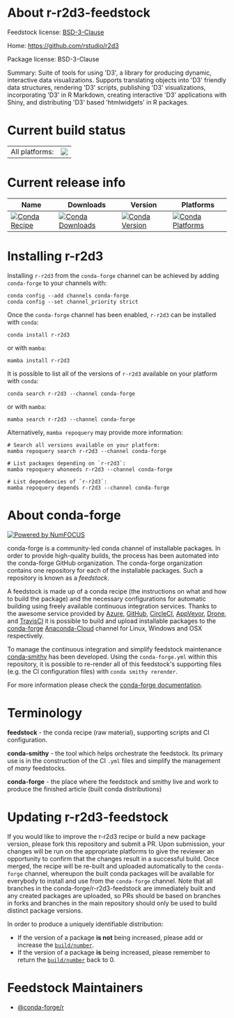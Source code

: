 About r-r2d3-feedstock
======================

Feedstock license: [BSD-3-Clause](https://github.com/conda-forge/r-r2d3-feedstock/blob/main/LICENSE.txt)

Home: https://github.com/rstudio/r2d3

Package license: BSD-3-Clause

Summary: Suite of tools for using 'D3', a library for producing dynamic, interactive data visualizations. Supports translating objects into 'D3' friendly data structures, rendering 'D3' scripts, publishing 'D3' visualizations, incorporating 'D3' in R Markdown, creating interactive 'D3' applications with Shiny, and distributing 'D3' based 'htmlwidgets' in R packages.

Current build status
====================


<table><tr><td>All platforms:</td>
    <td>
      <a href="https://dev.azure.com/conda-forge/feedstock-builds/_build/latest?definitionId=1497&branchName=main">
        <img src="https://dev.azure.com/conda-forge/feedstock-builds/_apis/build/status/r-r2d3-feedstock?branchName=main">
      </a>
    </td>
  </tr>
</table>

Current release info
====================

| Name | Downloads | Version | Platforms |
| --- | --- | --- | --- |
| [![Conda Recipe](https://img.shields.io/badge/recipe-r--r2d3-green.svg)](https://anaconda.org/conda-forge/r-r2d3) | [![Conda Downloads](https://img.shields.io/conda/dn/conda-forge/r-r2d3.svg)](https://anaconda.org/conda-forge/r-r2d3) | [![Conda Version](https://img.shields.io/conda/vn/conda-forge/r-r2d3.svg)](https://anaconda.org/conda-forge/r-r2d3) | [![Conda Platforms](https://img.shields.io/conda/pn/conda-forge/r-r2d3.svg)](https://anaconda.org/conda-forge/r-r2d3) |

Installing r-r2d3
=================

Installing `r-r2d3` from the `conda-forge` channel can be achieved by adding `conda-forge` to your channels with:

```
conda config --add channels conda-forge
conda config --set channel_priority strict
```

Once the `conda-forge` channel has been enabled, `r-r2d3` can be installed with `conda`:

```
conda install r-r2d3
```

or with `mamba`:

```
mamba install r-r2d3
```

It is possible to list all of the versions of `r-r2d3` available on your platform with `conda`:

```
conda search r-r2d3 --channel conda-forge
```

or with `mamba`:

```
mamba search r-r2d3 --channel conda-forge
```

Alternatively, `mamba repoquery` may provide more information:

```
# Search all versions available on your platform:
mamba repoquery search r-r2d3 --channel conda-forge

# List packages depending on `r-r2d3`:
mamba repoquery whoneeds r-r2d3 --channel conda-forge

# List dependencies of `r-r2d3`:
mamba repoquery depends r-r2d3 --channel conda-forge
```


About conda-forge
=================

[![Powered by
NumFOCUS](https://img.shields.io/badge/powered%20by-NumFOCUS-orange.svg?style=flat&colorA=E1523D&colorB=007D8A)](https://numfocus.org)

conda-forge is a community-led conda channel of installable packages.
In order to provide high-quality builds, the process has been automated into the
conda-forge GitHub organization. The conda-forge organization contains one repository
for each of the installable packages. Such a repository is known as a *feedstock*.

A feedstock is made up of a conda recipe (the instructions on what and how to build
the package) and the necessary configurations for automatic building using freely
available continuous integration services. Thanks to the awesome service provided by
[Azure](https://azure.microsoft.com/en-us/services/devops/), [GitHub](https://github.com/),
[CircleCI](https://circleci.com/), [AppVeyor](https://www.appveyor.com/),
[Drone](https://cloud.drone.io/welcome), and [TravisCI](https://travis-ci.com/)
it is possible to build and upload installable packages to the
[conda-forge](https://anaconda.org/conda-forge) [Anaconda-Cloud](https://anaconda.org/)
channel for Linux, Windows and OSX respectively.

To manage the continuous integration and simplify feedstock maintenance
[conda-smithy](https://github.com/conda-forge/conda-smithy) has been developed.
Using the ``conda-forge.yml`` within this repository, it is possible to re-render all of
this feedstock's supporting files (e.g. the CI configuration files) with ``conda smithy rerender``.

For more information please check the [conda-forge documentation](https://conda-forge.org/docs/).

Terminology
===========

**feedstock** - the conda recipe (raw material), supporting scripts and CI configuration.

**conda-smithy** - the tool which helps orchestrate the feedstock.
                   Its primary use is in the construction of the CI ``.yml`` files
                   and simplify the management of *many* feedstocks.

**conda-forge** - the place where the feedstock and smithy live and work to
                  produce the finished article (built conda distributions)


Updating r-r2d3-feedstock
=========================

If you would like to improve the r-r2d3 recipe or build a new
package version, please fork this repository and submit a PR. Upon submission,
your changes will be run on the appropriate platforms to give the reviewer an
opportunity to confirm that the changes result in a successful build. Once
merged, the recipe will be re-built and uploaded automatically to the
`conda-forge` channel, whereupon the built conda packages will be available for
everybody to install and use from the `conda-forge` channel.
Note that all branches in the conda-forge/r-r2d3-feedstock are
immediately built and any created packages are uploaded, so PRs should be based
on branches in forks and branches in the main repository should only be used to
build distinct package versions.

In order to produce a uniquely identifiable distribution:
 * If the version of a package **is not** being increased, please add or increase
   the [``build/number``](https://docs.conda.io/projects/conda-build/en/latest/resources/define-metadata.html#build-number-and-string).
 * If the version of a package **is** being increased, please remember to return
   the [``build/number``](https://docs.conda.io/projects/conda-build/en/latest/resources/define-metadata.html#build-number-and-string)
   back to 0.

Feedstock Maintainers
=====================

* [@conda-forge/r](https://github.com/conda-forge/r/)

